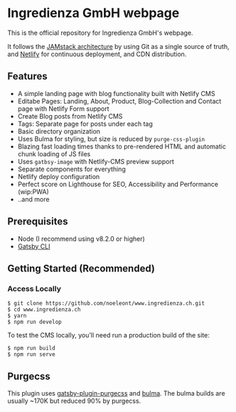# Ingredienza GmbH webpage 

This is the official repository for Ingredienza GmbH's webpage.

It follows the [JAMstack architecture](https://jamstack.org) by using Git as a single source of truth, and [Netlify](https://www.netlify.com) for continuous deployment, and CDN distribution.

## Features ##

- A simple landing page with blog functionality built with Netlify CMS
- Editabe Pages: Landing, About, Product, Blog-Collection and Contact page with Netlify Form support
- Create Blog posts from Netlify CMS
- Tags: Separate page for posts under each tag
- Basic directory organization
- Uses Bulma for styling, but size is reduced by `purge-css-plugin`
- Blazing fast loading times thanks to pre-rendered HTML and automatic chunk loading of JS files
- Uses `gatbsy-image` with Netlify-CMS preview support
- Separate components for everything
- Netlify deploy configuration
- Perfect score on Lighthouse for SEO, Accessibility and Performance (wip:PWA)
- ..and more

## Prerequisites

- Node (I recommend using v8.2.0 or higher)
- [Gatsby CLI](https://www.gatsbyjs.org/docs/)

## Getting Started (Recommended)

### Access Locally
```
$ git clone https://github.com/noeleont/www.ingredienza.ch.git
$ cd www.ingredienza.ch
$ yarn
$ npm run develop
```
To test the CMS locally, you'll need run a production build of the site:
```
$ npm run build
$ npm run serve
```

## Purgecss
This plugin uses [gatsby-plugin-purgecss](https://www.gatsbyjs.org/packages/gatsby-plugin-purgecss/) and [bulma](https://bulma.io/). The bulma builds are usually ~170K but reduced 90% by purgecss.
